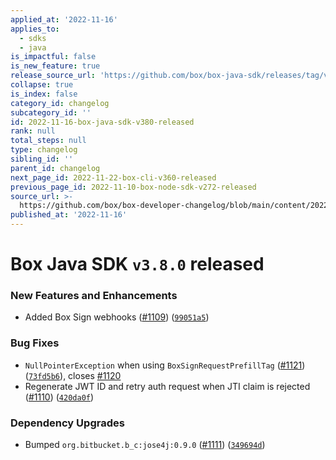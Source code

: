 ```yaml
---
applied_at: '2022-11-16'
applies_to:
  - sdks
  - java
is_impactful: false
is_new_feature: true
release_source_url: 'https://github.com/box/box-java-sdk/releases/tag/v3.8.0'
collapse: true
is_index: false
category_id: changelog
subcategory_id: ''
id: 2022-11-16-box-java-sdk-v380-released
rank: null
total_steps: null
type: changelog
sibling_id: ''
parent_id: changelog
next_page_id: 2022-11-22-box-cli-v360-released
previous_page_id: 2022-11-10-box-node-sdk-v272-released
source_url: >-
  https://github.com/box/box-developer-changelog/blob/main/content/2022/11-16-box-java-sdk-v380-released.md
published_at: '2022-11-16'
---
```

# Box Java SDK `v3.8.0` released

### New Features and Enhancements

* Added Box Sign webhooks ([#1109][1]) ([`99051a5`][2])

### Bug Fixes

* `NullPointerException` when using `BoxSignRequestPrefillTag` ([#1121][3]) ([`73fd5b6`][4]), closes [#1120][5]
* Regenerate JWT ID and retry auth request when JTI claim is rejected ([#1110][6]) ([`420da0f`][7])

### Dependency Upgrades

* Bumped `org.bitbucket.b_c:jose4j:0.9.0` ([#1111][8]) ([`349694d`][9])

[1]: https://github.com/box/box-java-sdk/issues/1109

[2]: https://github.com/box/box-java-sdk/commit/99051a575f120a8c0939359c1f4875b16b98b7f0

[3]: https://github.com/box/box-java-sdk/issues/1121

[4]: https://github.com/box/box-java-sdk/commit/73fd5b6e6e40f7e79b385edf46b8eee5ff612ace

[5]: https://github.com/box/box-java-sdk/issues/1120

[6]: https://github.com/box/box-java-sdk/issues/1110

[7]: https://github.com/box/box-java-sdk/commit/420da0f2c80bfe8cfbaba4fa8dec4826c4cb6337

[8]: https://github.com/box/box-java-sdk/issues/1111

[9]: https://github.com/box/box-java-sdk/commit/349694ddcfeb701a9ecdfd5ae555d49bea4d1030